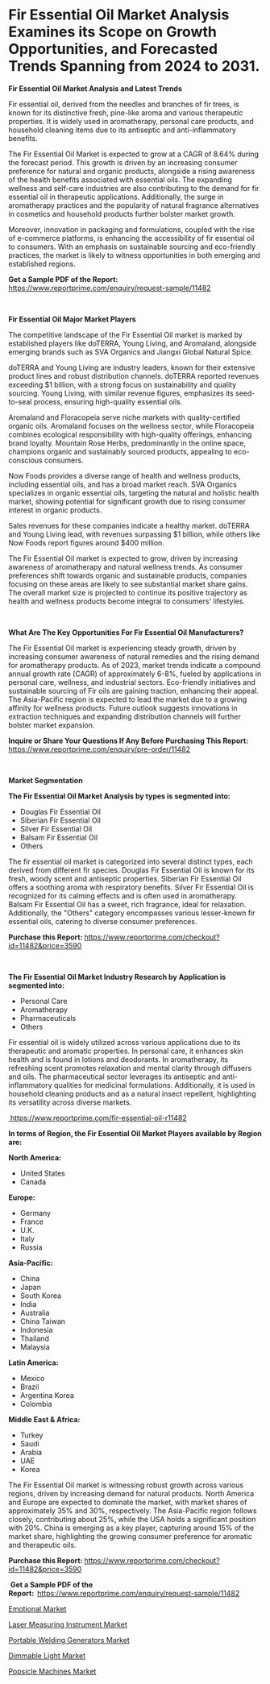 <p><h1>Fir Essential Oil Market Analysis Examines its Scope on Growth Opportunities, and Forecasted Trends Spanning from 2024 to 2031.</h1></p><p><strong>Fir Essential Oil Market Analysis and Latest Trends</strong></p>
<p><p>Fir essential oil, derived from the needles and branches of fir trees, is known for its distinctive fresh, pine-like aroma and various therapeutic properties. It is widely used in aromatherapy, personal care products, and household cleaning items due to its antiseptic and anti-inflammatory benefits.</p><p>The Fir Essential Oil Market is expected to grow at a CAGR of 8.64% during the forecast period. This growth is driven by an increasing consumer preference for natural and organic products, alongside a rising awareness of the health benefits associated with essential oils. The expanding wellness and self-care industries are also contributing to the demand for fir essential oil in therapeutic applications. Additionally, the surge in aromatherapy practices and the popularity of natural fragrance alternatives in cosmetics and household products further bolster market growth. </p><p>Moreover, innovation in packaging and formulations, coupled with the rise of e-commerce platforms, is enhancing the accessibility of fir essential oil to consumers. With an emphasis on sustainable sourcing and eco-friendly practices, the market is likely to witness opportunities in both emerging and established regions.</p></p>
<p><strong>Get a Sample PDF of the Report:&nbsp;</strong> <a href="https://www.reportprime.com/enquiry/request-sample/11482?utm_campaign=1119&utm_medium=2&utm_source=Github&utm_content=ia&utm_term=02122024&utm_id=fir-essential-oil">https://www.reportprime.com/enquiry/request-sample/11482</a></p>
<p>&nbsp;</p>
<p><strong>Fir Essential Oil Major Market Players</strong></p>
<p><p>The competitive landscape of the Fir Essential Oil market is marked by established players like doTERRA, Young Living, and Aromaland, alongside emerging brands such as SVA Organics and Jiangxi Global Natural Spice. </p><p>doTERRA and Young Living are industry leaders, known for their extensive product lines and robust distribution channels. doTERRA reported revenues exceeding $1 billion, with a strong focus on sustainability and quality sourcing. Young Living, with similar revenue figures, emphasizes its seed-to-seal process, ensuring high-quality essential oils.</p><p>Aromaland and Floracopeia serve niche markets with quality-certified organic oils. Aromaland focuses on the wellness sector, while Floracopeia combines ecological responsibility with high-quality offerings, enhancing brand loyalty. Mountain Rose Herbs, predominantly in the online space, champions organic and sustainably sourced products, appealing to eco-conscious consumers.</p><p>Now Foods provides a diverse range of health and wellness products, including essential oils, and has a broad market reach. SVA Organics specializes in organic essential oils, targeting the natural and holistic health market, showing potential for significant growth due to rising consumer interest in organic products.</p><p>Sales revenues for these companies indicate a healthy market. doTERRA and Young Living lead, with revenues surpassing $1 billion, while others like Now Foods report figures around $400 million. </p><p>The Fir Essential Oil market is expected to grow, driven by increasing awareness of aromatherapy and natural wellness trends. As consumer preferences shift towards organic and sustainable products, companies focusing on these areas are likely to see substantial market share gains. The overall market size is projected to continue its positive trajectory as health and wellness products become integral to consumers' lifestyles.</p></p>
<p>&nbsp;</p>
<p><strong>What Are The Key Opportunities For Fir Essential Oil Manufacturers?</strong></p>
<p><p>The Fir Essential Oil market is experiencing steady growth, driven by increasing consumer awareness of natural remedies and the rising demand for aromatherapy products. As of 2023, market trends indicate a compound annual growth rate (CAGR) of approximately 6-8%, fueled by applications in personal care, wellness, and industrial sectors. Eco-friendly initiatives and sustainable sourcing of Fir oils are gaining traction, enhancing their appeal. The Asia-Pacific region is expected to lead the market due to a growing affinity for wellness products. Future outlook suggests innovations in extraction techniques and expanding distribution channels will further bolster market expansion.</p></p>
<p><strong>Inquire or Share Your Questions If Any Before Purchasing This Report:</strong> <a href="https://www.reportprime.com/enquiry/pre-order/11482?utm_campaign=1119&utm_medium=2&utm_source=Github&utm_content=ia&utm_term=02122024&utm_id=fir-essential-oil">https://www.reportprime.com/enquiry/pre-order/11482</a></p>
<p>&nbsp;</p>
<p><strong>Market Segmentation</strong></p>
<p><strong>The Fir Essential Oil Market Analysis by types is segmented into:</strong></p>
<p><ul><li>Douglas Fir Essential Oil</li><li>Siberian Fir Essential Oil</li><li>Silver Fir Essential Oil</li><li>Balsam Fir Essential Oil</li><li>Others</li></ul></p>
<p><p>The fir essential oil market is categorized into several distinct types, each derived from different fir species. Douglas Fir Essential Oil is known for its fresh, woody scent and antiseptic properties. Siberian Fir Essential Oil offers a soothing aroma with respiratory benefits. Silver Fir Essential Oil is recognized for its calming effects and is often used in aromatherapy. Balsam Fir Essential Oil has a sweet, rich fragrance, ideal for relaxation. Additionally, the "Others" category encompasses various lesser-known fir essential oils, catering to diverse consumer preferences.</p></p>
<p><strong>Purchase this Report:&nbsp;</strong><a href="https://www.reportprime.com/checkout?id=11482&price=3590&utm_campaign=1119&utm_medium=2&utm_source=Github&utm_content=ia&utm_term=02122024&utm_id=fir-essential-oil">https://www.reportprime.com/checkout?id=11482&price=3590</a></p>
<p>&nbsp;</p>
<p><strong>The Fir Essential Oil Market Industry Research by Application is segmented into:</strong></p>
<p><ul><li>Personal Care</li><li>Aromatherapy</li><li>Pharmaceuticals</li><li>Others</li></ul></p>
<p><p>Fir essential oil is widely utilized across various applications due to its therapeutic and aromatic properties. In personal care, it enhances skin health and is found in lotions and deodorants. In aromatherapy, its refreshing scent promotes relaxation and mental clarity through diffusers and oils. The pharmaceutical sector leverages its antiseptic and anti-inflammatory qualities for medicinal formulations. Additionally, it is used in household cleaning products and as a natural insect repellent, highlighting its versatility across diverse markets.</p></p>
<p><a href="https://www.reportprime.com/fir-essential-oil-r11482?utm_campaign=1119&utm_medium=2&utm_source=Github&utm_content=ia&utm_term=02122024&utm_id=fir-essential-oil">&nbsp;https://www.reportprime.com/fir-essential-oil-r11482</a></p>
<p><strong>In terms of Region, the Fir Essential Oil Market Players available by Region are:</strong></p>
<p>
    <p> <strong> North America: </strong>
        <ul>
            <li>United States</li>
            <li>Canada</li>
        </ul>
        </p> 
    <p> <strong> Europe: </strong>
        <ul>
            <li>Germany</li>
            <li>France</li>
            <li>U.K.</li>
            <li>Italy</li>
            <li>Russia</li>
        </ul>
        </p> 
    <p> <strong> Asia-Pacific: </strong>
        <ul>
            <li>China</li>
            <li>Japan</li>
            <li>South Korea</li>
            <li>India</li>
            <li>Australia</li>
            <li>China Taiwan</li>
            <li>Indonesia</li>
            <li>Thailand</li>
            <li>Malaysia</li>
        </ul>
        </p> 
    <p> <strong> Latin America: </strong>
        <ul>
            <li>Mexico</li>
            <li>Brazil</li>
            <li>Argentina Korea</li>
            <li>Colombia</li>
        </ul>
        </p> 
    <p> <strong> Middle East & Africa: </strong>
        <ul>
            <li>Turkey</li>
            <li>Saudi</li>
            <li>Arabia</li>
            <li>UAE</li>
            <li>Korea</li>
        </ul>
    </p>
    </p>
<p><p>The Fir Essential Oil market is witnessing robust growth across various regions, driven by increasing demand for natural products. North America and Europe are expected to dominate the market, with market shares of approximately 35% and 30%, respectively. The Asia-Pacific region follows closely, contributing about 25%, while the USA holds a significant position with 20%. China is emerging as a key player, capturing around 15% of the market share, highlighting the growing consumer preference for aromatic and therapeutic oils.</p></p>
<p><strong>Purchase this Report: </strong><a href="https://www.reportprime.com/checkout?id=11482&price=3590&utm_campaign=1119&utm_medium=2&utm_source=Github&utm_content=ia&utm_term=02122024&utm_id=fir-essential-oil">https://www.reportprime.com/checkout?id=11482&price=3590</a></p>
<p>&nbsp;<strong>Get a Sample PDF of the Report:&nbsp;&nbsp;</strong><a href="https://www.reportprime.com/enquiry/request-sample/11482?utm_campaign=1119&utm_medium=2&utm_source=Github&utm_content=ia&utm_term=02122024&utm_id=fir-essential-oil">https://www.reportprime.com/enquiry/request-sample/11482</a></p>
<p><strong></strong></p>
<p><p><a href="https://issuu.com/reportprime-2/docs/emotional-market-size-2030.pptx?utm_campaign=1119&utm_medium=2&utm_source=Github&utm_content=ia&utm_term=02122024&utm_id=fir-essential-oil">Emotional Market</a></p><p><a href="https://www.linkedin.com/pulse/navigating-global-laser-measuring-instrument-market-from-xdssf?utm_campaign=1119&utm_medium=2&utm_source=Github&utm_content=ia&utm_term=02122024&utm_id=fir-essential-oil">Laser Measuring Instrument Market</a></p><p><a href="https://www.linkedin.com/pulse/portable-welding-generators-market-study-examiningthe-industrys-nw8zf?utm_campaign=1119&utm_medium=2&utm_source=Github&utm_content=ia&utm_term=02122024&utm_id=fir-essential-oil">Portable Welding Generators Market</a></p><p><a href="https://issuu.com/reportprime-2/docs/dimmable-light-market-size-2030.pptx?utm_campaign=1119&utm_medium=2&utm_source=Github&utm_content=ia&utm_term=02122024&utm_id=fir-essential-oil">Dimmable Light Market</a></p><p><a href="https://www.linkedin.com/pulse/popsicle-machines-market-report-analyzing-size-key-drivers-jkjff?utm_campaign=1119&utm_medium=2&utm_source=Github&utm_content=ia&utm_term=02122024&utm_id=fir-essential-oil">Popsicle Machines Market</a></p></p>